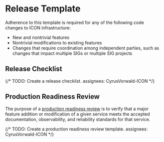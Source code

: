 # Release Template

Adherence to this template is required for any of the following code changes to ICON infrastructure:

- New and nontrivial features
- Nontrivial modifications to existing features
- Changes that require coordination among independent parties, such as changes that impact multiple SIGs or multiple SIG projects

## Release Checklist

{/* 
  TODO: Create a release checklist.
  assignees: CyrusVorwald-ICON
*/}

## Production Readiness Review

The purpose of a [production readiness review](https://sre.google/sre-book/evolving-sre-engagement-model/#production-readiness-reviews-simple-prr-model-4ksZcY8) is to verify that a major feature addition or modification of a given service meets the accepted documentation, observability, and reliability standards for that service.

{/* 
  TODO: Create a production readiness review template.
  assignees: CyrusVorwald-ICON
*/}
